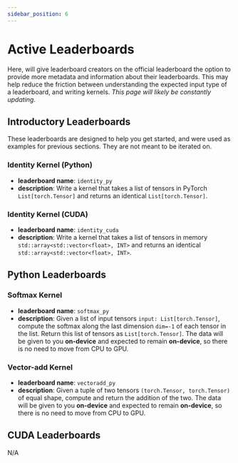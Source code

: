 ```yaml
---
sidebar_position: 6
---
```


# Active Leaderboards
Here, will give leaderboard creators on the official leaderboard the option to provide more metadata and information
about their leaderboards. This may help reduce the friction between understanding the expected input
type of a leaderboard, and writing kernels. *This page will likely be constantly updating.*

## Introductory Leaderboards
These leaderboards are designed to help you get started, and were used as examples for previous
sections. They are not meant to be iterated on.
### Identity Kernel (Python)
* **leaderboard name**: `identity_py`
* **description**: Write a kernel that takes a list of tensors in PyTorch `List[torch.Tensor]` and returns an identical `List[torch.Tensor]`.

### Identity Kernel (CUDA)
* **leaderboard name**: `identity_cuda`
* **description**: Write a kernel that takes a list of tensors in memory `std::array<std::vector<float>, INT>` and returns an identical `std::array<std::vector<float>, INT>`.

## Python Leaderboards

### Softmax Kernel
* **leaderboard name**: `softmax_py`
* **description**: Given a list of input tensors `input: List[torch.Tensor]`, compute the softmax along the last
dimension `dim=-1` of each tensor in the list. Return this list of tensors as `List[torch.Tensor]`.
The data will be given to you **on-device** and expected to remain **on-device**, so there is no need to move from CPU to GPU.

### Vector-add Kernel
* **leaderboard name**: `vectoradd_py`
* **description**: Given a tuple of two tensors `(torch.Tensor, torch.Tensor)` of equal shape, compute and return the addition of the two.
The data will be given to you **on-device** and expected to remain **on-device**, so there is no need to move from CPU to GPU.

## CUDA Leaderboards
N/A
